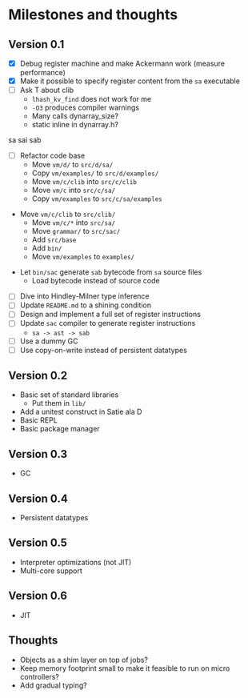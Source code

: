 # Milestones and thoughts

## Version 0.1

* [x] Debug register machine and make Ackermann work (measure performance)
* [x] Make it possible to specify register content from the `sa` executable
* [ ] Ask T about clib
  - `lhash_kv_find` does not work for me
  - `-O3` produces compiler warnings
  - Many calls dynarray_size?
  - static inline in dynarray.h?


sa
sai
sab


* [ ] Refactor code base
  - Move `vm/d/` to `src/d/sa/`
  - Copy `vm/examples/` to `src/d/examples/`
  - Move `vm/c/clib` into `src/c/clib`
  - Move `vm/c` into `src/c/sa/`
  - Copy `vm/examples` to `src/c/sa/examples`



- Move `vm/c/clib` to `src/clib/`
  - Move `vm/c/*` into `src/sa/`
  - Move `grammar/` to `src/sac/`
  - Add `src/base`
  - Add `bin/`
  - Move `vm/examples` to `examples/`
* Let `bin/sac` generate `sab` bytecode from `sa` source files
  - Load bytecode instead of source code
* [ ] Dive into Hindley-Milner type inference
* [ ] Update `README.md` to a shining condition
* [ ] Design and implement a full set of register instructions
* [ ] Update `sac` compiler to generate register instructions
  - `sa -> ast -> sab`
* [ ] Use a dummy GC
* [ ] Use copy-on-write instead of persistent datatypes

## Version 0.2

* Basic set of standard libraries
  - Put them in `lib/`
* Add a unitest construct in Satie ala D
* Basic REPL
* Basic package manager

## Version 0.3

* GC

## Version 0.4

* Persistent datatypes

## Version 0.5

* Interpreter optimizations (not JIT)
* Multi-core support

## Version 0.6

* JIT

## Thoughts

* Objects as a shim layer on top of jobs?
* Keep memory footprint small to make it feasible to run on micro
  controllers?
* Add gradual typing?
